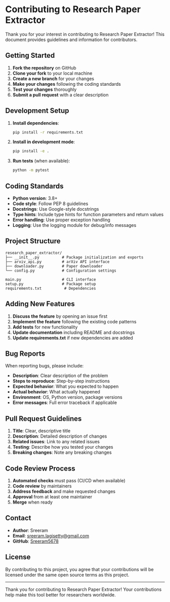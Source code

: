 # Contributing to Research Paper Extractor

Thank you for your interest in contributing to Research Paper Extractor! This document provides guidelines and information for contributors.

## Getting Started

1. **Fork the repository** on GitHub
2. **Clone your fork** to your local machine
3. **Create a new branch** for your changes
4. **Make your changes** following the coding standards
5. **Test your changes** thoroughly
6. **Submit a pull request** with a clear description

## Development Setup

1. **Install dependencies**:
   ```bash
   pip install -r requirements.txt
   ```

2. **Install in development mode**:
   ```bash
   pip install -e .
   ```

3. **Run tests** (when available):
   ```bash
   python -m pytest
   ```

## Coding Standards

- **Python version**: 3.8+
- **Code style**: Follow PEP 8 guidelines
- **Docstrings**: Use Google-style docstrings
- **Type hints**: Include type hints for function parameters and return values
- **Error handling**: Use proper exception handling
- **Logging**: Use the logging module for debug/info messages

## Project Structure

```
research_paper_extractor/
├── __init__.py          # Package initialization and exports
├── arxiv_api.py         # arXiv API interface
├── downloader.py        # Paper downloader
└── config.py            # Configuration settings

main.py                  # CLI interface
setup.py                 # Package setup
requirements.txt          # Dependencies
```

## Adding New Features

1. **Discuss the feature** by opening an issue first
2. **Implement the feature** following the existing code patterns
3. **Add tests** for new functionality
4. **Update documentation** including README and docstrings
5. **Update requirements.txt** if new dependencies are added

## Bug Reports

When reporting bugs, please include:

- **Description**: Clear description of the problem
- **Steps to reproduce**: Step-by-step instructions
- **Expected behavior**: What you expected to happen
- **Actual behavior**: What actually happened
- **Environment**: OS, Python version, package versions
- **Error messages**: Full error traceback if applicable

## Pull Request Guidelines

1. **Title**: Clear, descriptive title
2. **Description**: Detailed description of changes
3. **Related issues**: Link to any related issues
4. **Testing**: Describe how you tested your changes
5. **Breaking changes**: Note any breaking changes

## Code Review Process

1. **Automated checks** must pass (CI/CD when available)
2. **Code review** by maintainers
3. **Address feedback** and make requested changes
4. **Approval** from at least one maintainer
5. **Merge** when ready

## Contact

- **Author**: Sreeram
- **Email**: sreeram.lagisetty@gmail.com
- **GitHub**: [Sreeram5678](https://github.com/Sreeram5678)

## License

By contributing to this project, you agree that your contributions will be licensed under the same open source terms as this project.

---

Thank you for contributing to Research Paper Extractor! Your contributions help make this tool better for researchers worldwide.
